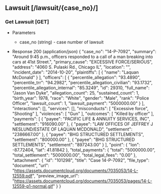 ## Lawsuit [/lawsuit/{case_no}/]

### Get Lawsuit [GET]

+ Parameters
    + case_no (string) - case number of lawsuit

+ Response 200 (application/json)
        {
          "case_no": "14-P-7092",
          "summary": "Around 9:45 p.m., officers responded to a call of a man breaking into cars at 41st Street.",
          "primary_cause": "EXCESSIVE FORCE/SERIOUS",
          "address": "4060 S. Pulaski Rd., Chicago IL",
          "location": "",
          "incident_date": "2014-10-20",
          "plaintiffs": [
            {
              "name": "Laquan McDonald"
            }
          ],
          "officers": [
            {
              "percentile_allegation": "93.4890",
              "percentile_trr": "94.2982",
              "percentile_allegation_civilian": "93.1732",
              "percentile_allegation_internal": "85.3249",
              "id": 29310,
              "full_name": "Jason Van Dyke",
              "allegation_count": 25,
              "sustained_count": 1,
              "birth_year": 1978,
              "race": "White",
              "gender": "Male",
              "rank": "Police Officer",
              "lawsuit_count": 1,
              "lawsuit_payment": "5000000.00"
            }
          ],
          "interactions": [],
          "services": [],
          "misconducts": [
            "Excessive force",
            "Shooting"
          ],
          "violences": [
            "Gun"
          ],
          "outcomes": [
            "Killed by officer"
          ],
          "payments": [
            {
              "payee": "PACIFIC LIFE & ANNUITY SERVICES, INC",
              "settlement": "916090.00"
            },
            {
              "payee": "LAW OFFICES OF JEFFREY J NESLUND/ESTATE OF LAQUAN MCDONALD",
              "settlement": "2386667.00"
            },
            {
              "payee": "BHG STRUCTURED SETTLEMENTS",
              "settlement": "800000.00"
            },
            {
              "payee": "BHG STRUCTURED SETTLEMENTS",
              "settlement": "897243.00"
            }
          ],
          "point": {
            "lon": -87.72404,
            "lat": 41.81842
          },
          "total_payments": {
            "total": "5000000.00",
            "total_settlement": "5000000.00",
            "total_legal_fees": "0.00"
          },
          "attachment": {
            "id": "101298",
            "title": "Case 14-P-7092",
            "file_type": "document",
            "url": "https://assets.documentcloud.org/documents/7035053/14-L-12559.pdf",
            "preview_image_url": "https://assets.documentcloud.org/documents/7035053/pages/14-L-12559-p1-normal.gif"
          }
        }
